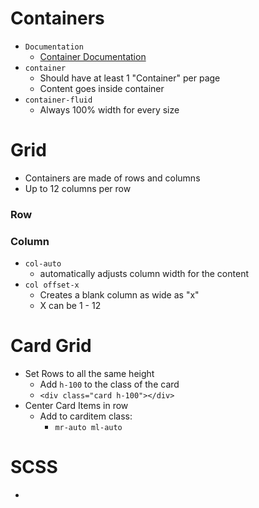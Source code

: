 
# Containers

- `Documentation`
  - [Container Documentation](https://getbootstrap.com/docs/5.0/layout/containers/)
- `container`
  - Should have at least 1 "Container" per page
  - Content goes inside container 
- `container-fluid`
  - Always 100% width for every size

# Grid

- Containers are made of rows and columns
- Up to 12 columns per row

### Row

### Column

- `col-auto`
  - automatically adjusts column width for the content
- `col offset-x`
  - Creates a blank column as wide as "x"
  - X can be 1 - 12

# Card Grid

- Set Rows to all the same height
  - Add `h-100` to the class of the card
  - `<div class="card h-100"></div>`
- Center Card Items in row
  - Add to carditem class:
    - `mr-auto ml-auto`

# SCSS

- 